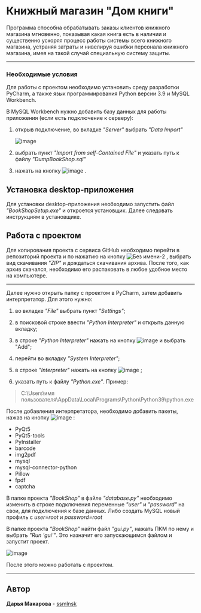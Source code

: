 # Книжный магазин "Дом книги"

Программа способна обрабатывать заказы клиентов книжного магазина мгновенно, показывая какая книга есть в наличии и существенно ускоряя процесс работы системы всего книжного магазина, устраняя затраты и нивелируя ошибки персонала книжного магазина, имея на такой случай специальную систему защиты.

***
### Необходимые условия

Для работы с проектом необходимо установить среду разработки PyCharm, а также язык программирования Python версии 3.9 и MySQL Workbench. 

В MySQL Workbench нужно добавить базу данных для работы приложения (если есть подключение к серверу):
  1. открыв подключение, во вкладке *"Server"* выбрать *"Data Import"*

      ![image](https://user-images.githubusercontent.com/70947811/217860981-4ad4319d-92e8-4fae-a67d-5fd5579961fd.png)

  3. выбрать пункт *"Import from self-Contained File"* и указать путь к файлу *"DumpBookShop.sql"*

  4. нажать на кнопку ![image](https://user-images.githubusercontent.com/70947811/217873879-dfab5dda-e93d-4749-81cc-3a7e360512bc.png) .

## Установка desktop-приложения

Для установки desktop-приложения необходимо запустить файл *"BookShopSetup.exe"* и откроется установщик. Далее следовать инструкциям в установщике.

## Работа с проектом

Для копирования проекта с сервиса GitHub необходимо перейти в репозиторий проекта и по нажатию на кнопку ![Без имени-2](https://user-images.githubusercontent.com/70947811/223948449-d3e2378a-aa18-42b1-9a81-72443a45d62c.png) , выбрать вид скачивания *"ZIP"* и дождаться скачивания архива. После того, как архив скачался, необходимо его распаковать в любое удобное место на компьютере.

***

Далее нужно открыть папку с проектом в PyCharm, затем  добавить интерпретатор. Для этого нужно:
  
  1.	во вкладке *"File"* выбрать пункт *"Settings"*;
  
  2.	в поисковой строке ввести *"Python Interpreter"* и открыть данную вкладку;
  
  3.	в строке *"Python Interpreter"* нажать на кнопку ![image](https://user-images.githubusercontent.com/70947811/217787251-dde89c77-978a-4c21-a763-05516fb33681.png) и выбрать "Add";
  
  4.	перейти во вкладку *"System Interpreter"*;
  
  5.	в строке *"Interpreter"* нажать на кнопку ![image](https://user-images.githubusercontent.com/70947811/217787194-5324d8a1-d0e2-4162-875f-34741faab80d.png) ;
  
  6.	указать путь к файлу *"Python.exe"*. Пример:
   
>C:\Users\имя пользователя\AppData\Local\Programs\Python\Python39\python.exe
  
  После добавления интерпретатора, необходимо добавить пакеты, нажав на кнопку ![image](https://user-images.githubusercontent.com/70947811/217788595-89b3f5d0-fa92-4f94-840c-9bd7de748085.png) :
  
  - PyQt5
  - PyQt5-tools
  - PyInstaller
  - barcode
  - img2pdf
  - mysql
  - mysql-connector-python
  - Pillow
  - fpdf
  - captcha

В папке проекта *"BookShop"* в файле *"database.py"* необходимо изменить в строке подключения переменные *"user"* и *"password"* на свои, для подключения к базе данных. Либо создать MySQL новый профиль с *user=root* и *password=root*

В папке проекта *"BookShop"* найти файл *"gui.py"*, нажать ПКМ по нему и выбрать *"Run 'gui'"*. Это назначит его запускающимся файлом и запустит проект.

![image](https://user-images.githubusercontent.com/70947811/217841092-49d68263-e826-4abb-93e7-068ebbb9dbad.png)

После этого можно работать с проектом.

***

## Автор

**Дарья Макарова** - [ssmlnsk](https://github.com/ssmlnsk)
